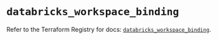 # `databricks_workspace_binding`

Refer to the Terraform Registry for docs: [`databricks_workspace_binding`](https://registry.terraform.io/providers/databricks/databricks/1.75.0/docs/resources/workspace_binding).
